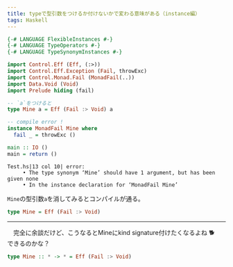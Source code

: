 ```yaml
---
title: typeで型引数をつけるか付けないかで変わる意味がある（instance編）
tags: Haskell
---
```


```haskell
{-# LANGUAGE FlexibleInstances #-}
{-# LANGUAGE TypeOperators #-}
{-# LANGUAGE TypeSynonymInstances #-}

import Control.Eff (Eff, (:>))
import Control.Eff.Exception (Fail, throwExc)
import Control.Monad.Fail (MonadFail(..))
import Data.Void (Void)
import Prelude hiding (fail)

-- `a`をつけると
type Mine a = Eff (Fail :> Void) a

-- compile error !
instance MonadFail Mine where
  fail _ = throwExc ()

main :: IO ()
main = return ()
```

```
Test.hs|13 col 10| error:
     • The type synonym ‘Mine’ should have 1 argument, but has been given none
     • In the instance declaration for ‘MonadFail Mine’
```

`Mine`の型引数`a`を消してみるとコンパイルが通る。

```haskell
type Mine = Eff (Fail :> Void)
```

- - -

　完全に余談だけど、こうなるとMineにkind signature付けたくなるよね :dog2:  
できるのかな？

```haskell
type Mine :: * -> * = Eff (Fail :> Void)
```

